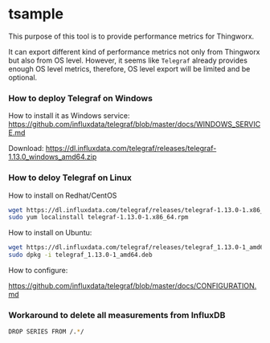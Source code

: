 # tsample

This purpose of this tool is to provide performance metrics for Thingworx.

It can export different kind of performance metrics not only from Thingworx but also from OS level. However, it seems like `Telegraf` already provides enough OS level metrics, therefore, OS level export will be limited and be optional.

### How to deploy Telegraf on Windows

How to install it as Windows service: https://github.com/influxdata/telegraf/blob/master/docs/WINDOWS_SERVICE.md

Download: https://dl.influxdata.com/telegraf/releases/telegraf-1.13.0_windows_amd64.zip



### How to deloy Telegraf on Linux

How to install on Redhat/CentOS

```bash
wget https://dl.influxdata.com/telegraf/releases/telegraf-1.13.0-1.x86_64.rpm
sudo yum localinstall telegraf-1.13.0-1.x86_64.rpm
```

How to install on Ubuntu:

```bash
wget https://dl.influxdata.com/telegraf/releases/telegraf_1.13.0-1_amd64.deb
sudo dpkg -i telegraf_1.13.0-1_amd64.deb
```

How to configure:

https://github.com/influxdata/telegraf/blob/master/docs/CONFIGURATION.md



### Workaround to delete all measurements from InfluxDB

```bash
DROP SERIES FROM /.*/
```

